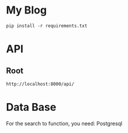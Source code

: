 My Blog
=====
`pip install -r requirements.txt`

API
====

Root
---
`http://localhost:8000/api/`

Data Base
==
For the search to function, you need: Postgresql